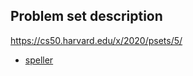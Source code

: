 Problem set description
-----------------------

https://cs50.harvard.edu/x/2020/psets/5/

- [speller](https://cs50.harvard.edu/x/2020/psets/5/speller/)
